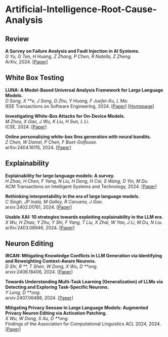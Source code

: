 # Artificial-Intelligence-Root-Cause-Analysis

## Review

**A Survey on Failure Analysis and Fault Injection in AI Systems.**<br>
*G Yu, G Tan, H Huang, Z Zhang, P Chen, R Natella, Z Zheng.*<br>
ArXiv, 2024.
[[Paper](https://arxiv.org/pdf/2407.00125)]

## White Box Testing

**LUNA: A Model-Based Universal Analysis Framework for Large Language Models.**<br>
*D Song, X **e, J Song, D Zhu, Y Huang, F Juefei-Xu, L Ma.*<br>
IEEE Transactions on Software Engineering, 2024.
[[Paper](https://arxiv.org/pdf/2310.14211)]
[[Homepage](https://sites.google.com/view/llm-luna)]

**Investigating White-Box Attacks for On-Device Models.**<br>
*M Zhou, X Gao, J Wu, K Liu, H Sun, L Li.*<br>
ICSE, 2024.
[[Paper](https://dl.acm.org/doi/pdf/10.1145/3597503.3639144)]

**Online personalizing white-box llms generation with neural bandits.**<br>
*Z Chen, W Daniel, P Chen, F Buet-Golfouse.*<br>
arXiv:2404.16115, 2024.
[[Paper](https://arxiv.org/pdf/2404.16115)]

## Explainability

**Explainability for large language models: A survey.**<br>
*H Zhao, H Chen, F Yang, N Liu, H Deng, H Cai, S Wang, D Yin, M Du.*<br>
ACM Transactions on Intelligent Systems and Technology, 2024.
[[Paper](https://dl.acm.org/doi/pdf/10.1145/3639372)]

**Rethinking interpretability in the era of large language models.**<br>
*C Singh, JP Inala, M Galley, R Caruana, J Gao.*<br>
arxiv:2402.01761, 2024.
[[Paper](https://arxiv.org/pdf/2402.01761)]

**Usable XAI: 10 strategies towards exploiting explainability in the LLM era.**<br>
*X Wu, H Zhao, Y Zhu, Y Shi, F Yang, T Liu, X Zhai, W Yao, J Li, M Du, N Liu.*<br>
arXiv:2403.08946, 2024.
[[Paper](https://arxiv.org/pdf/2403.08946)]

## Neuron Editing

**IRCAN: Mitigating Knowledge Conflicts in LLM Generation via Identifying and Reweighting Context-Aware Neurons.**<br>
*D Shi, R **, T Shen, W Dong, X Wu, D **ong.*<br>
arxiv:2406.18406, 2024.
[[Paper](https://arxiv.org/pdf/2406.18406)]

**Towards Understanding Multi-Task Learning (Generalization) of LLMs via Detecting and Exploring Task-Specific Neurons.**<br>
*Y Leng, D **ong.*<br>
arxiv:2407.06488, 2024.
[[Paper](https://arxiv.org/pdf/2407.06488)]

**Mitigating Privacy Seesaw in Large Language Models: Augmented Privacy Neuron Editing via Activation Patching.**<br>
*X Wu, W Dong, S Xu, D **ong.*<br>
Findings of the Association for Computational Linguistics ACL 2024, 2024.
[[Paper](https://aclanthology.org/2024.findings-acl.315.pdf)]
